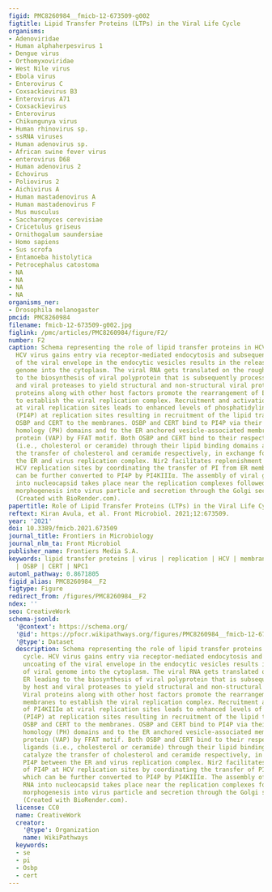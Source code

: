```yaml
---
figid: PMC8260984__fmicb-12-673509-g002
figtitle: Lipid Transfer Proteins (LTPs) in the Viral Life Cycle
organisms:
- Adenoviridae
- Human alphaherpesvirus 1
- Dengue virus
- Orthomyxoviridae
- West Nile virus
- Ebola virus
- Enterovirus C
- Coxsackievirus B3
- Enterovirus A71
- Coxsackievirus
- Enterovirus
- Chikungunya virus
- Human rhinovirus sp.
- ssRNA viruses
- Human adenovirus sp.
- African swine fever virus
- enterovirus D68
- Human adenovirus 2
- Echovirus
- Poliovirus 2
- Aichivirus A
- Human mastadenovirus A
- Human mastadenovirus F
- Mus musculus
- Saccharomyces cerevisiae
- Cricetulus griseus
- Ornithogalum saundersiae
- Homo sapiens
- Sus scrofa
- Entamoeba histolytica
- Petrocephalus catostoma
- NA
- NA
- NA
- NA
organisms_ner:
- Drosophila melanogaster
pmcid: PMC8260984
filename: fmicb-12-673509-g002.jpg
figlink: /pmc/articles/PMC8260984/figure/F2/
number: F2
caption: Schema representing the role of lipid transfer proteins in HCV life cycle.
  HCV virus gains entry via receptor-mediated endocytosis and subsequent uncoating
  of the viral envelope in the endocytic vesicles results in the release of viral
  genome into the cytoplasm. The viral RNA gets translated on the rough ER leading
  to the biosynthesis of viral polyprotein that is subsequently processed by host
  and viral proteases to yield structural and non-structural viral proteins. Viral
  proteins along with other host factors promote the rearrangement of ER-derived membranes
  to establish the viral replication complex. Recruitment and activation of PI4KIIIα
  at viral replication sites leads to enhanced levels of phosphatidylinositol-4-phosphate
  (PI4P) at replication sites resulting in recruitment of the lipid transfer proteins
  OSBP and CERT to the membranes. OSBP and CERT bind to PI4P via their Pleckstrin
  homology (PH) domains and to the ER anchored vesicle-associated membrane-associated
  protein (VAP) by FFAT motif. Both OSBP and CERT bind to their respective lipid ligands
  (i.e., cholesterol or ceramide) through their lipid binding domains and catalyze
  the transfer of cholesterol and ceramide respectively, in exchange for PI4P between
  the ER and virus replication complex. Nir2 facilitates replenishment of PI4P at
  HCV replication sites by coordinating the transfer of PI from ER membranes, which
  can be further converted to PI4P by PI4KIIIα. The assembly of viral genomic RNA
  into nucleocapsid takes place near the replication complexes followed by subsequent
  morphogenesis into virus particle and secretion through the Golgi secretory pathway
  (Created with BioRender.com).
papertitle: Role of Lipid Transfer Proteins (LTPs) in the Viral Life Cycle.
reftext: Kiran Avula, et al. Front Microbiol. 2021;12:673509.
year: '2021'
doi: 10.3389/fmicb.2021.673509
journal_title: Frontiers in Microbiology
journal_nlm_ta: Front Microbiol
publisher_name: Frontiers Media S.A.
keywords: lipid transfer proteins | virus | replication | HCV | membrane contact sites
  | OSBP | CERT | NPC1
automl_pathway: 0.8671805
figid_alias: PMC8260984__F2
figtype: Figure
redirect_from: /figures/PMC8260984__F2
ndex: ''
seo: CreativeWork
schema-jsonld:
  '@context': https://schema.org/
  '@id': https://pfocr.wikipathways.org/figures/PMC8260984__fmicb-12-673509-g002.html
  '@type': Dataset
  description: Schema representing the role of lipid transfer proteins in HCV life
    cycle. HCV virus gains entry via receptor-mediated endocytosis and subsequent
    uncoating of the viral envelope in the endocytic vesicles results in the release
    of viral genome into the cytoplasm. The viral RNA gets translated on the rough
    ER leading to the biosynthesis of viral polyprotein that is subsequently processed
    by host and viral proteases to yield structural and non-structural viral proteins.
    Viral proteins along with other host factors promote the rearrangement of ER-derived
    membranes to establish the viral replication complex. Recruitment and activation
    of PI4KIIIα at viral replication sites leads to enhanced levels of phosphatidylinositol-4-phosphate
    (PI4P) at replication sites resulting in recruitment of the lipid transfer proteins
    OSBP and CERT to the membranes. OSBP and CERT bind to PI4P via their Pleckstrin
    homology (PH) domains and to the ER anchored vesicle-associated membrane-associated
    protein (VAP) by FFAT motif. Both OSBP and CERT bind to their respective lipid
    ligands (i.e., cholesterol or ceramide) through their lipid binding domains and
    catalyze the transfer of cholesterol and ceramide respectively, in exchange for
    PI4P between the ER and virus replication complex. Nir2 facilitates replenishment
    of PI4P at HCV replication sites by coordinating the transfer of PI from ER membranes,
    which can be further converted to PI4P by PI4KIIIα. The assembly of viral genomic
    RNA into nucleocapsid takes place near the replication complexes followed by subsequent
    morphogenesis into virus particle and secretion through the Golgi secretory pathway
    (Created with BioRender.com).
  license: CC0
  name: CreativeWork
  creator:
    '@type': Organization
    name: WikiPathways
  keywords:
  - se
  - pi
  - Osbp
  - cert
---
```

